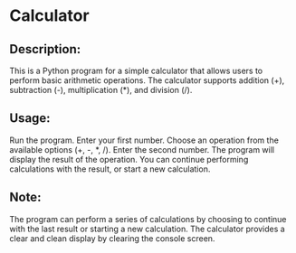 # Calculator

## Description:
This is a Python program for a simple calculator that allows users to perform basic arithmetic operations. The calculator supports addition (+), subtraction (-), multiplication (*), and division (/).

## Usage:
Run the program.
Enter your first number.
Choose an operation from the available options (+, -, *, /).
Enter the second number.
The program will display the result of the operation.
You can continue performing calculations with the result, or start a new calculation.

## Note:
The program can perform a series of calculations by choosing to continue with the last result or starting a new calculation.
The calculator provides a clear and clean display by clearing the console screen.